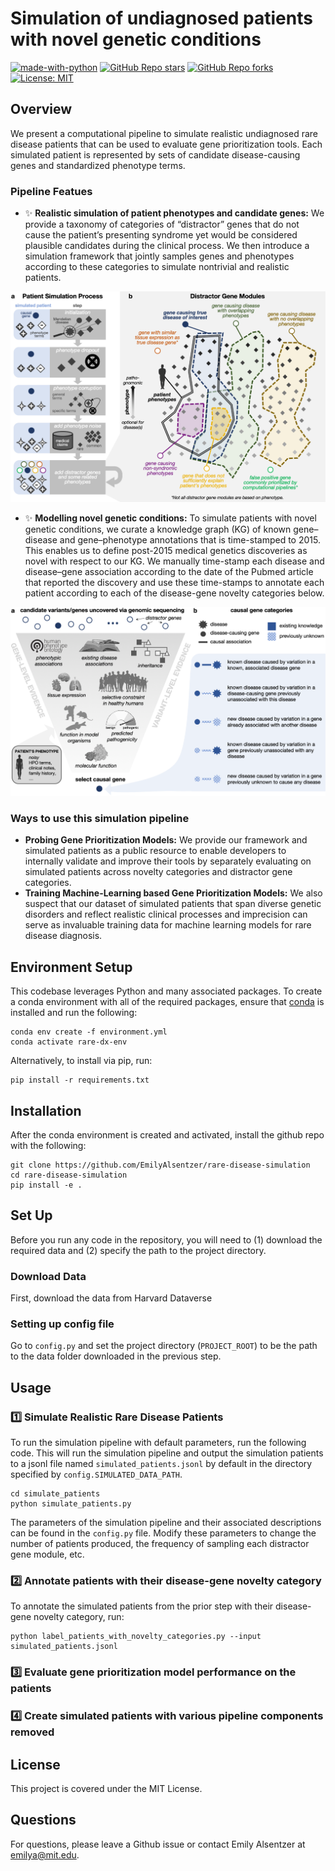# Simulation of undiagnosed patients with novel genetic conditions

[![made-with-python](https://img.shields.io/badge/Made%20with-Python-1f425f.svg)](https://www.python.org/)
[![GitHub Repo stars](https://img.shields.io/github/stars/EmilyAlsentzer/rare-disease-simulation)](https://github.com/EmilyAlsentzer/rare-disease-simulation/stargazers)
[![GitHub Repo forks](https://img.shields.io/github/forks/EmilyAlsentzer/rare-disease-simulation)](https://github.com/EmilyAlsentzer/rare-disease-simulation/network/members)
 [![License: MIT](https://img.shields.io/badge/License-MIT-green.svg)](https://opensource.org/licenses/MIT)

## Overview
We present a computational pipeline to simulate realistic undiagnosed rare disease patients that can be used to evaluate gene prioritization tools. Each simulated patient is represented by sets of candidate disease-causing genes and standardized phenotype terms. 

### Pipeline Featues
- :sparkles:  **Realistic simulation of patient phenotypes and candidate genes:** We provide a taxonomy of categories of “distractor” genes that do not cause the patient’s presenting syndrome yet would be considered plausible candidates during the clinical process. We then introduce a simulation framework that jointly samples genes and phenotypes according to these categories to simulate nontrivial and realistic patients. 

<img src="https://github.com/EmilyAlsentzer/rare-disease-simulation/blob/main/img/figure2_simulation-process.png?raw=true" width="800" >




- :sparkles: **Modelling novel genetic conditions:** To simulate patients with novel genetic conditions, we curate a knowledge graph (KG) of known gene–disease and gene–phenotype annotations that is time-stamped to 2015. This enables us to define post-2015 medical genetics discoveries as novel with respect to our KG. We manually time-stamp each disease and disease–gene association according to the date of the Pubmed article that reported the discovery and use these time-stamps to annotate each patient according to each of the disease-gene novelty categories below. 

![diagnostic_process](https://github.com/EmilyAlsentzer/rare-disease-simulation/blob/main/img/figure1_diagnosis-process.png?raw=true)



### Ways to use this simulation pipeline
- **Probing Gene Prioritization Models:** We provide our framework and simulated patients as a public resource to enable developers to internally validate and improve their tools by separately evaluating on simulated patients across novelty categories and distractor gene categories. 
- **Training Machine-Learning based Gene Prioritization Models:** We also suspect that our dataset of simulated patients that span diverse genetic disorders and reflect realistic clinical processes and imprecision can serve as invaluable training data for machine learning models for rare disease diagnosis.



## Environment Setup
This codebase leverages Python and many associated packages. To create a conda environment with all of the required packages, ensure that [conda](https://docs.conda.io/projects/conda/en/latest/user-guide/install/index.html) is installed and run the following:

```
conda env create -f environment.yml
conda activate rare-dx-env
```

Alternatively, to install via pip, run:
```
pip install -r requirements.txt
```



## Installation
After the conda environment is created and activated, install the github repo with the following:

```
git clone https://github.com/EmilyAlsentzer/rare-disease-simulation
cd rare-disease-simulation
pip install -e .
```

## Set Up
Before you run any code in the repository, you will need to (1) download the required data and (2) specify the path to the project directory.

### Download Data
First, download the data from Harvard Dataverse

### Setting up config file
Go to `config.py` and set the project directory (`PROJECT_ROOT`) to be the path to the data folder downloaded in the previous step. 



## Usage

### :one: Simulate Realistic Rare Disease Patients
To run the simulation pipeline with default parameters, run the following code. This will run the simulation pipeline and output the simulation patients to a jsonl file named `simulated_patients.jsonl` by default in the directory specified by `config.SIMULATED_DATA_PATH`.

```
cd simulate_patients
python simulate_patients.py
```

The parameters of the simulation pipeline and their associated descriptions can be found in the `config.py` file. Modify these parameters to change the number of patients produced, the frequency of sampling each distractor gene module, etc.

### :two: Annotate patients with their disease-gene novelty category
To annotate the simulated patients from the prior step with their disease-gene novelty category, run:

```
python label_patients_with_novelty_categories.py --input simulated_patients.jsonl
```

### :three: Evaluate gene prioritization model performance on the patients

### :four: Create simulated patients with various pipeline components removed


## License
This project is covered under the MIT License.

## Questions
For questions, please leave a Github issue or contact Emily Alsentzer at emilya@mit.edu.

